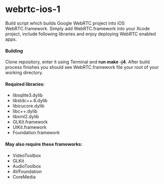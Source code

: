 webrtc-ios-1
============
Build script which builds Google WebRTC project into iOS WebRTC.framework.
Simply add WebRTC.framework into your Xcode project, include following libraries and enjoy deploying WebRTC enabled apps.

#### Building
Clone repository, enter it using Terminal and **run make -j4**. After build process finishes you should see WebRTC.framework file your root of your working directory.

#### Required libraries:
- libsqlite3.dylib
- libstdc++.6.dylib
- libicucore.dylib
- libc++.dylib
- libxml2.dylib
- GLKit.framework
- UIKit.framework
- Foundation.framework

#### May also require these frameworks:
- VideoToolbox
- GLKit
- AudioToolbox
- AVFoundation
- CoreMedia
